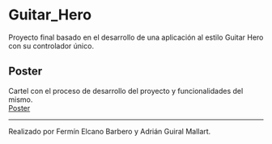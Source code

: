 # Guitar_Hero
Proyecto final basado en el desarrollo de una aplicación al estilo Guitar Hero con su controlador único.  
## Poster
Cartel con el proceso de desarrollo del proyecto y funcionalidades del mismo.  
[Poster](Poster1.pdf)
- - - -
Realizado por Fermín Elcano Barbero y Adrián Guiral Mallart.

